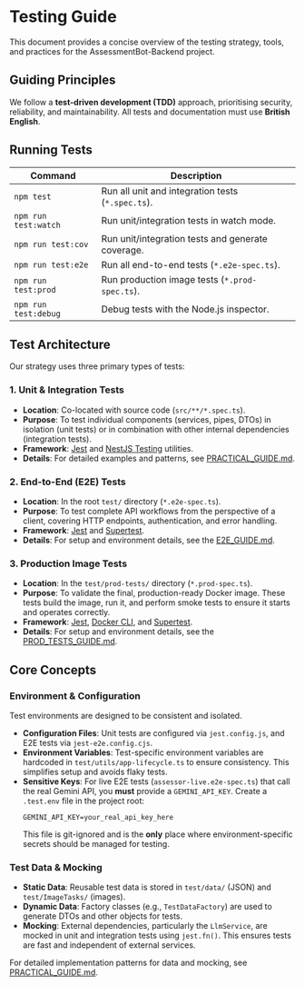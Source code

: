# Testing Guide

This document provides a concise overview of the testing strategy, tools, and practices for the AssessmentBot-Backend project.

## Guiding Principles

We follow a **test-driven development (TDD)** approach, prioritising security, reliability, and maintainability. All tests and documentation must use **British English**.

## Running Tests

| Command              | Description                                       |
| -------------------- | ------------------------------------------------- |
| `npm test`           | Run all unit and integration tests (`*.spec.ts`). |
| `npm run test:watch` | Run unit/integration tests in watch mode.         |
| `npm run test:cov`   | Run unit/integration tests and generate coverage. |
| `npm run test:e2e`   | Run all end-to-end tests (`*.e2e-spec.ts`).       |
| `npm run test:prod`  | Run production image tests (`*.prod-spec.ts`).    |
| `npm run test:debug` | Debug tests with the Node.js inspector.           |

## Test Architecture

Our strategy uses three primary types of tests:

### 1. Unit & Integration Tests

- **Location**: Co-located with source code (`src/**/*.spec.ts`).
- **Purpose**: To test individual components (services, pipes, DTOs) in isolation (unit tests) or in combination with other internal dependencies (integration tests).
- **Framework**: [Jest](https://jestjs.io/) and [NestJS Testing](https://docs.nestjs.com/testing) utilities.
- **Details**: For detailed examples and patterns, see [PRACTICAL_GUIDE.md](./PRACTICAL_GUIDE.md).

### 2. End-to-End (E2E) Tests

- **Location**: In the root `test/` directory (`*.e2e-spec.ts`).
- **Purpose**: To test complete API workflows from the perspective of a client, covering HTTP endpoints, authentication, and error handling.
- **Framework**: [Jest](https://jestjs.io/) and [Supertest](https://github.com/ladjs/supertest).
- **Details**: For setup and environment details, see the [E2E_GUIDE.md](./E2E_GUIDE.md).

### 3. Production Image Tests

- **Location**: In the `test/prod-tests/` directory (`*.prod-spec.ts`).
- **Purpose**: To validate the final, production-ready Docker image. These tests build the image, run it, and perform smoke tests to ensure it starts and operates correctly.
- **Framework**: [Jest](https://jestjs.io/), [Docker CLI](https://docs.docker.com/engine/reference/commandline/cli/), and [Supertest](https://github.com/ladjs/supertest).
- **Details**: For setup and environment details, see the [PROD_TESTS_GUIDE.md](./PROD_TESTS_GUIDE.md).

## Core Concepts

### Environment & Configuration

Test environments are designed to be consistent and isolated.

- **Configuration Files**: Unit tests are configured via `jest.config.js`, and E2E tests via `jest-e2e.config.cjs`.
- **Environment Variables**: Test-specific environment variables are hardcoded in `test/utils/app-lifecycle.ts` to ensure consistency. This simplifies setup and avoids flaky tests.
- **Sensitive Keys**: For live E2E tests (`assessor-live.e2e-spec.ts`) that call the real Gemini API, you **must** provide a `GEMINI_API_KEY`. Create a `.test.env` file in the project root:
  ```
  GEMINI_API_KEY=your_real_api_key_here
  ```
  This file is git-ignored and is the **only** place where environment-specific secrets should be managed for testing.

### Test Data & Mocking

- **Static Data**: Reusable test data is stored in `test/data/` (JSON) and `test/ImageTasks/` (images).
- **Dynamic Data**: Factory classes (e.g., `TestDataFactory`) are used to generate DTOs and other objects for tests.
- **Mocking**: External dependencies, particularly the `LlmService`, are mocked in unit and integration tests using `jest.fn()`. This ensures tests are fast and independent of external services.

For detailed implementation patterns for data and mocking, see [PRACTICAL_GUIDE.md](./PRACTICAL_GUIDE.md).

